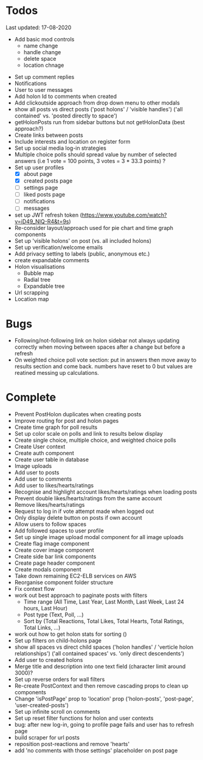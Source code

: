 # Todos
Last updated: 17-08-2020

+ Add basic mod controls
    + name change
    + handle change
    + delete space
    + location chnage

- Set up comment replies
- Notifications
- User to user messages
- Add holon Id to comments when created
- Add clickoutside approach from drop down menu to other modals
- show all posts vs direct posts ('post holons' / 'visible handles') ('all contained' vs. 'posted directly to space')
- getHolonPosts run from sidebar buttons but not getHolonData (best approach?)
- Create links between posts
- Include interests and location on register form
- Set up social media log-in strategies
- Multiple choice polls should spread value by number of selected answers (i.e 1 vote = 100 points, 3 votes = 3 * 33.3 points) ?
- Set up user profiles
    - [x] about page
    - [x] created posts page
    - [ ] settings page
    - [ ] liked posts page
    - [ ] notifications
    - [ ] messages
- set up JWT refresh token (https://www.youtube.com/watch?v=iD49_NIQ-R4&t=9s)
- Re-consider layout/approach used for pie chart and time graph components
- Set up 'visible holons' on post (vs. all included holons)
- Set up verification/welcome emails
- Add privacy setting to labels (public, anonymous etc.)
- create expandable comments
- Holon visualisations
    - Bubble map
    - Radial tree
    - Expandable tree
- Url scrapping
- Location map

# Bugs
- Following/not-following link on holon sidebar not always updating correctly when moving between spaces after a change but before a refresh
- On weighted choice poll vote section: put in answers then move away to results section and come back. numbers have reset to 0 but values are reatined messing up calculations.

# Complete
- Prevent PostHolon duplicates when creating posts
- Improve routing for post and holon pages
- Create time graph for poll results
- Set up color scale on polls and link to results below display
- Create single choice, multiple choice, and weighted choice polls
- Create User context
- Create auth component
- Create user table in database
- Image uploads
- Add user to posts
- Add user to comments
- Add user to likes/hearts/ratings
- Recognise and highlight account likes/hearts/ratings when loading posts
- Prevent double likes/hearts/ratings from the same account
- Remove likes/hearts/ratings
- Request to log in if vote attempt made when logged out
- Only display delete button on posts if own account
- Allow users to follow spaces
- Add followed spaces to user profile
- Set up single image upload modal component for all image uploads
- Create flag image component
- Create cover image component
- Create side bar link components
- Create page header component
- Create modals component
- Take down remaining EC2-ELB services on AWS
- Reorganise component folder structure
- Fix context flow
- work out best approach to paginate posts with filters
    - Time range (All Time, Last Year, Last Month, Last Week, Last 24 hours, Last Hour)
    - Post type (Text, Poll, ...)
    - Sort by (Total Reactions, Total Likes, Total Hearts, Total Ratings, Total Links, ...)
- work out how to get holon stats for sorting ()
- Set up filters on child-holons page
- show all spaces vs direct child spaces ('holon handles' / 'verticle holon relationships') ('all contained spaces' vs. 'only direct descendents')
- Add user to created holons
- Merge title and description into one text field (character limit around 3000)?
- Set up reverse orders for wall filters
- Re-create PostContext and then remove cascading props to clean up components
- Change 'isPostPage' prop to 'location' prop ('holon-posts', 'post-page', 'user-created-posts')
- Set up infinite scroll on comments
- Set up reset filter functions for holon and user contexts
- bug: after new log-in, going to profile page fails and user has to refresh page
- build scraper for url posts
- reposition post-reactions and remove 'hearts'
- add 'no comments with those settings' placeholder on post page
